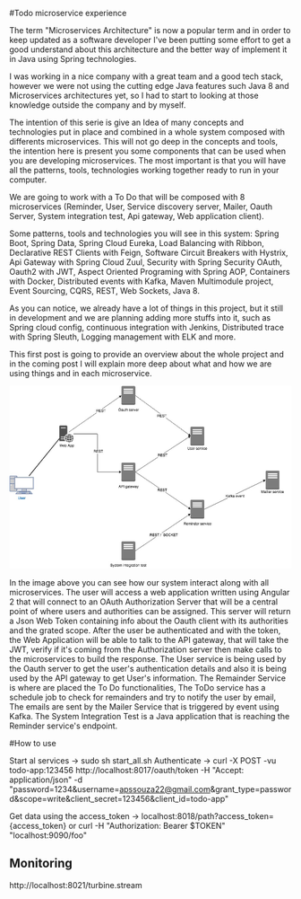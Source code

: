#Todo microservice experience

The term "Microservices Architecture" is now a popular term and in order to keep updated as a software developer I've been putting some effort to get a good understand about this architecture and the better way of implement it in Java using Spring technologies. 
 
I was working in a nice company with a great team and a good tech stack, however we were not using the cutting edge Java features such Java 8 and Microservices architectures yet, so I had to start to looking at those knowledge outside the company and by myself. 
 
The intention of this serie is give an Idea of many concepts and technologies put in place and combined in a whole system composed with differents microservices. This will not go deep in the concepts and tools, the intention here is present you some components that can be used when you are developing microservices. The most important is that you will have all the patterns, tools, technologies working together ready to run in your computer.
 
We are going to work with a To Do that will be composed with 8 microservices (Reminder, User, Service discovery server, Mailer, Oauth Server, System integration test, Api gateway, Web application client). 
 
Some patterns, tools and technologies you will see in this system: 
Spring Boot, Spring Data, Spring Cloud Eureka, Load Balancing with Ribbon, Declarative REST Clients with Feign, Software Circuit Breakers with Hystrix, Api Gateway with Spring Cloud Zuul, Security with Spring Security OAuth, Oauth2 with JWT, Aspect Oriented Programing with Spring AOP, Containers with Docker, Distributed events with Kafka, Maven Multimodule project, Event Sourcing, CQRS, REST, Web Sockets, Java 8.
 
As you can notice, we already have a lot of things in this project, but it still in development and we are planning adding more stuffs into it, such as Spring cloud config, continuous integration with Jenkins,  Distributed trace with Spring Sleuth, Logging management with ELK and more.
 
This first post is going to provide an overview about the whole project and in the coming post I will explain more deep about what and how we are using things and in each microservice.
 
![Alt text](microservices-architecture.jpg?raw=true "microservices architecture")

In the image above you can see how our system interact along with all microservices. The user will access a web application written using Angular 2 that will connect to an OAuth Authorization Server that will be a central point of where users and authorities can be assigned. This server will return a Json Web Token containing info about the Oauth client with its authorities and the grated scope. After the user be authenticated and with the token, the Web Application will be able to talk to the API gateway, that will take the JWT, verify if it's coming from the Authorization server then make calls to the microservices to build the response. 
The User service is being used by the Oauth server to get the user's authentication details and also it is being used by the API gateway to get User's information.
The Remainder Service is where are placed the To Do functionalities, The ToDo service has a schedule job to check for remainders and try to notify the user by email, The emails are sent by the Mailer Service that is triggered by event using Kafka.
The System Integration Test is a Java application that is reaching the Reminder service's endpoint.




#How to use

Start al services -> sudo sh start_all.sh
Authenticate -> curl -X POST -vu todo-app:123456 http://localhost:8017/oauth/token -H "Accept: application/json" -d "password=1234&username=apssouza22@gmail.com&grant_type=password&scope=write&client_secret=123456&client_id=todo-app"

Get data using the access_token -> localhost:8018/path?access_token={access_token} or curl -H "Authorization: Bearer $TOKEN" "localhost:9090/foo"

## Monitoring 					
http://localhost:8021/turbine.stream